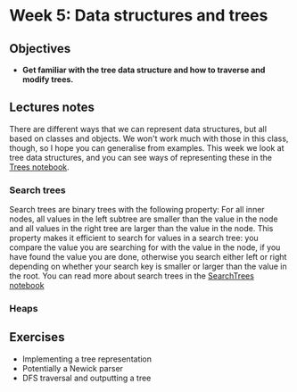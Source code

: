# Week 5: Data structures and trees

## Objectives

* **Get familiar with the tree data structure and how to traverse and modify trees.**

## Lectures notes

There are different ways that we can represent data structures, but all based on classes and objects. We won't work much with those in this class, though, so I hope you can generalise from examples. This week we look at tree data structures, and you can see ways of representing these in the [Trees notebook](src/Trees.ipynb).

### Search trees

Search trees are binary trees with the following property: For all inner nodes, all values in the left subtree are smaller than the value in the node and all values in the right tree are larger than the value in the node. This property makes it efficient to search for values in a search tree: you compare the value you are searching for with the value in the node, if you have found the value you are done, otherwise you search either left or right depending on whether your search key is smaller or larger than the value in the root. You can read more about search trees in the [SearchTrees notebook](src/SearchTrees.ipynb)

### Heaps


## Exercises
* Implementing a tree representation
* Potentially a Newick parser
* DFS traversal and outputting a tree
 
 